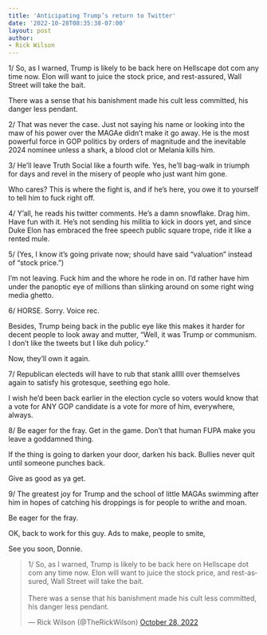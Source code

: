 ```yaml
---
title: 'Anticipating Trump’s return to Twitter'
date: '2022-10-28T08:35:38-07:00'
layout: post
author:
- Rick Wilson
---
```


1/ So, as I warned, Trump is likely to be back here on Hellscape dot com any time now. Elon will want to juice the stock price, and rest-assured, Wall Street will take the bait.

There was a sense that his banishment made his cult less committed, his danger less pendant.

2/ That was never the case. Just not saying his name or looking into the maw of his power over the MAGAe didn’t make it go away. He is the most powerful force in GOP politics by orders of magnitude and the inevitable 2024 nominee unless a shark, a blood clot or Melania kills him.

3/ He’ll leave Truth Social like a fourth wife. Yes, he’ll bag-walk in triumph for days and revel in the misery of people who just want him gone.

Who cares? This is where the fight is, and if he’s here, you owe it to yourself to tell him to fuck right off.

4/ Y’all, he reads his twitter comments. He’s a damn snowflake. Drag him. Have fun with it. He’s not sending his militia to kick in doors yet, and since Duke Elon has embraced the free speech public square trope, ride it like a rented mule.

5/ (Yes, I know it’s going private now; should have said “valuation” instead of “stock price.”)

I’m not leaving. Fuck him and the whore he rode in on. I’d rather have him under the panoptic eye of millions than slinking around on some right wing media ghetto.

6/ HORSE. Sorry. Voice rec.

Besides, Trump being back in the public eye like this makes it harder for decent people to look away and mutter, “Well, it was Trump or communism. I don’t like the tweets but I like duh policy.”

Now, they’ll own it again.

7/ Republican electeds will have to rub that stank alllll over themselves again to satisfy his grotesque, seething ego hole.

I wish he’d been back earlier in the election cycle so voters would know that a vote for ANY GOP candidate is a vote for more of him, everywhere, always.

8/ Be eager for the fray. Get in the game. Don’t that human FUPA make you leave a goddamned thing.

If the thing is going to darken your door, darken his back. Bullies never quit until someone punches back.

Give as good as ya get.

9/ The greatest joy for Trump and the school of little MAGAs swimming after him in hopes of catching his droppings is for people to writhe and moan.

Be eager for the fray.

OK, back to work for this guy. Ads to make, people to smite,

See you soon, Donnie.

<blockquote class="twitter-tweet"><p lang="en" dir="ltr">1/ So, as I warned, Trump is likely to be back here on Hellscape dot com any time now. Elon will want to juice the stock price, and rest-assured, Wall Street will take the bait. <br><br>There was a sense that his banishment made his cult less committed, his danger less pendant.</p>&mdash; Rick Wilson (@TheRickWilson) <a href="https://twitter.com/TheRickWilson/status/1585813534801281028?ref_src=twsrc%5Etfw">October 28, 2022</a></blockquote> <script async src="https://platform.twitter.com/widgets.js" charset="utf-8"></script>
